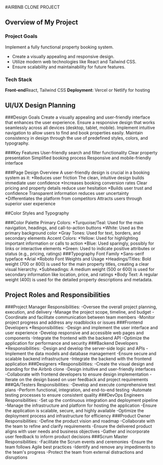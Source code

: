 #AIRBNB CLONE PROJECT

## Overview of My Project 

### Project Goals
Implement a fully functional property booking system.
- Create a visually appealing and responsive design.
- Utilize modern web technologies like React and Tailwind CSS.
- Ensure scalability and maintainability for future features.

### Tech Stack
**Front-end**React, Tailwind CSS 
**Deployment**: Vercel or Netlify for hosting




## UI/UX Design Planning

###Design Goals
Create a visually appealing and user-friendly interface that enhances the user experience.
Ensure a responsive design that works seamlessly across all devices (desktop, tablet, mobile).
Implement intuitive navigation to allow users to find and book properties easily.
Maintain consistency in design through the use of predefined styles, colors, and typography.

###Key Features
User-friendly search and filter functionality
Clear property presentation
Simplified booking process
Responsive and mobile-friendly interface

###Page Design Overview
A user-friendly design is crucial in a booking system as it:
*Reduces user friction
The clean, intuitive design builds immediate user confidence
*Increases booking conversion rates
Clear pricing and property details reduce user hesitation
*Builds user trust and confidence
Transparent information reduces user uncertainty
*Differentiates the platform from competitors
Attracts users through superior user experience



##Color Styles and Typography

###Color Palette
Primary Colors:
*Turquoise/Teal: Used for the main navigation, headings, and call-to-action buttons
*White: Used as the primary background color
*Gray Tones: Used for text, borders, and secondary elements
Accent Colors:
*Yellow: Used for highlighting important information or calls to action
*Blue: Used sparingly, possibly for links or interactive elements
*Green: Used to indicate positive attributes or status (e.g., pricing, ratings)
###Typography
Font Family
*Sans-serif typeface
*Arial
*Roboto
Font Weights and Usage
*Headings/Titles: Bold weight (700 or 800) is used for the main property titles, creating a clear visual hierarchy.
*Subheadings: A medium weight (500 or 600) is used for secondary information like location, price, and ratings
*Body Text: A regular weight (400) is used for the detailed property descriptions and metadata.




## Project Roles and Responsibilities
###Project Manager
Responsibilities:
-Oversee the overall project planning, execution, and delivery
-Manage the project scope, timeline, and budget
-Coordinate and facilitate communication between team members
-Monitor project progress and address any roadblocks or issues
###Frontend Developers
*Responsibilities:
-Design and implement the user interface and user experience
-Develop responsive and accessible web pages and components
-Integrate the frontend with the backend API
-Optimize the application for performance and security
###Backend Developers
*Responsibilities:
-Design and develop the server-side logic and APIs
-Implement the data models and database management
-Ensure secure and scalable backend infrastructure
-Integrate the backend with the frontend application
###Designers
*Responsibilities:
-Create the visual design and branding for the Airbnb clone
-Design intuitive and user-friendly interfaces
-Collaborate with frontend developers to ensure design implementation
-Iterate on the design based on user feedback and project requirements
###QA/Testers
Responsibilities:
-Develop and execute comprehensive test plans
-Perform functional, integration, and end-to-end testing
-Automate testing processes to ensure consistent quality
###DevOps Engineers
Responsibilities:
-Set up the continuous integration and deployment pipeline
-Manage the infrastructure and platform for hosting the application
-Ensure the application is scalable, secure, and highly available
-Optimize the deployment process and infrastructure for efficiency
###Product Owner
Responsibilities:
-Define the product vision and roadmap
-Collaborate with the team to refine and clarify requirements
-Ensure the delivered product aligns with user needs and business objectives
-Gather and incorporate user feedback to inform product decisions
###Scrum Master
Responsibilities: 
-Facilitate the Scrum events and ceremonies
-Ensure the team follows Agile best practices
-Identify and remove any impediments to the team's progress
-Protect the team from external distractions and disruptions


